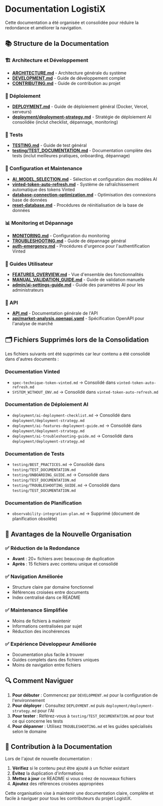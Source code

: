 # Documentation LogistiX

Cette documentation a été organisée et consolidée pour réduire la redondance et améliorer la navigation.

## 📚 Structure de la Documentation

### 🏗️ Architecture et Développement

- **[ARCHITECTURE.md](./ARCHITECTURE.md)** - Architecture générale du système
- **[DEVELOPMENT.md](./DEVELOPMENT.md)** - Guide de développement complet
- **[CONTRIBUTING.md](./CONTRIBUTING.md)** - Guide de contribution au projet

### 🚀 Déploiement

- **[DEPLOYMENT.md](./DEPLOYMENT.md)** - Guide de déploiement général (Docker, Vercel, serveurs)
- **[deployment/deployment-strategy.md](./deployment/deployment-strategy.md)** - Stratégie de déploiement AI consolidée (inclut checklist, dépannage, monitoring)

### 🧪 Tests

- **[TESTING.md](./TESTING.md)** - Guide de test général
- **[testing/TEST_DOCUMENTATION.md](./testing/TEST_DOCUMENTATION.md)** - Documentation complète des tests (inclut meilleures pratiques, onboarding, dépannage)

### 🔧 Configuration et Maintenance

- **[AI_MODEL_SELECTION.md](./AI_MODEL_SELECTION.md)** - Sélection et configuration des modèles AI
- **[vinted-token-auto-refresh.md](./vinted-token-auto-refresh.md)** - Système de rafraîchissement automatique des tokens Vinted
- **[database-connection-optimization.md](./database-connection-optimization.md)** - Optimisation des connexions base de données
- **[reset-database.md](./reset-database.md)** - Procédures de réinitialisation de la base de données

### 📊 Monitoring et Dépannage

- **[MONITORING.md](./MONITORING.md)** - Configuration du monitoring
- **[TROUBLESHOOTING.md](./TROUBLESHOOTING.md)** - Guide de dépannage général
- **[auth-emergency.md](./auth-emergency.md)** - Procédures d'urgence pour l'authentification Vinted

### 📖 Guides Utilisateur

- **[FEATURES_OVERVIEW.md](./FEATURES_OVERVIEW.md)** - Vue d'ensemble des fonctionnalités
- **[MANUAL_VALIDATION_GUIDE.md](./MANUAL_VALIDATION_GUIDE.md)** - Guide de validation manuelle
- **[admin/ai-settings-guide.md](./admin/ai-settings-guide.md)** - Guide des paramètres AI pour les administrateurs

### 🔌 API

- **[API.md](./API.md)** - Documentation générale de l'API
- **[api/market-analysis.openapi.yaml](./api/market-analysis.openapi.yaml)** - Spécification OpenAPI pour l'analyse de marché

## 🗂️ Fichiers Supprimés lors de la Consolidation

Les fichiers suivants ont été supprimés car leur contenu a été consolidé dans d'autres documents :

### Documentation Vinted

- `spec-technique-token-vinted.md` → Consolidé dans `vinted-token-auto-refresh.md`
- `SYSTEM_WITHOUT_ENV.md` → Consolidé dans `vinted-token-auto-refresh.md`

### Documentation de Déploiement AI

- `deployment/ai-deployment-checklist.md` → Consolidé dans `deployment/deployment-strategy.md`
- `deployment/ai-features-deployment-guide.md` → Consolidé dans `deployment/deployment-strategy.md`
- `deployment/ai-troubleshooting-guide.md` → Consolidé dans `deployment/deployment-strategy.md`

### Documentation de Tests

- `testing/BEST_PRACTICES.md` → Consolidé dans `testing/TEST_DOCUMENTATION.md`
- `testing/ONBOARDING_GUIDE.md` → Consolidé dans `testing/TEST_DOCUMENTATION.md`
- `testing/TROUBLESHOOTING_GUIDE.md` → Consolidé dans `testing/TEST_DOCUMENTATION.md`

### Documentation de Planification

- `observability-integration-plan.md` → Supprimé (document de planification obsolète)

## 🎯 Avantages de la Nouvelle Organisation

### ✅ Réduction de la Redondance

- **Avant** : 20+ fichiers avec beaucoup de duplication
- **Après** : 15 fichiers avec contenu unique et consolidé

### ✅ Navigation Améliorée

- Structure claire par domaine fonctionnel
- Références croisées entre documents
- Index centralisé dans ce README

### ✅ Maintenance Simplifiée

- Moins de fichiers à maintenir
- Informations centralisées par sujet
- Réduction des incohérences

### ✅ Expérience Développeur Améliorée

- Documentation plus facile à trouver
- Guides complets dans des fichiers uniques
- Moins de navigation entre fichiers

## 🔍 Comment Naviguer

1. **Pour débuter** : Commencez par `DEVELOPMENT.md` pour la configuration de l'environnement
2. **Pour déployer** : Consultez `DEPLOYMENT.md` puis `deployment/deployment-strategy.md` pour l'AI
3. **Pour tester** : Référez-vous à `testing/TEST_DOCUMENTATION.md` pour tout ce qui concerne les tests
4. **Pour dépanner** : Utilisez `TROUBLESHOOTING.md` et les guides spécialisés selon le domaine

## 📝 Contribution à la Documentation

Lors de l'ajout de nouvelle documentation :

1. **Vérifiez** si le contenu peut être ajouté à un fichier existant
2. **Évitez** la duplication d'informations
3. **Mettez à jour** ce README si vous créez de nouveaux fichiers
4. **Ajoutez** des références croisées appropriées

Cette organisation vise à maintenir une documentation claire, complète et facile à naviguer pour tous les contributeurs du projet LogistiX.
